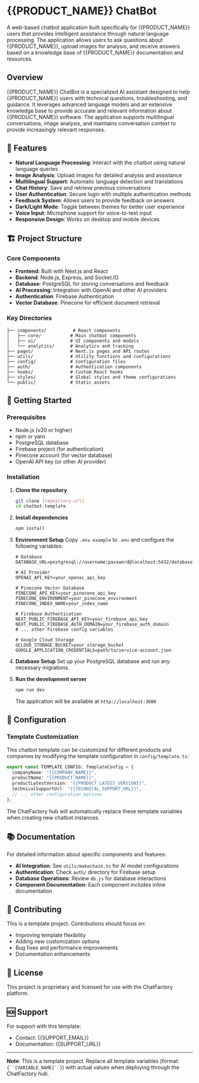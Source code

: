 # {{PRODUCT_NAME}} ChatBot

A web-based chatbot application built specifically for {{PRODUCT_NAME}} users that provides intelligent assistance through natural language processing. The application allows users to ask questions about {{PRODUCT_NAME}}, upload images for analysis, and receive answers based on a knowledge base of {{PRODUCT_NAME}} documentation and resources.

## Overview

{{PRODUCT_NAME}} ChatBot is a specialized AI assistant designed to help {{PRODUCT_NAME}} users with technical questions, troubleshooting, and guidance. It leverages advanced language models and an extensive knowledge base to provide accurate and relevant information about {{PRODUCT_NAME}} software. The application supports multilingual conversations, image analysis, and maintains conversation context to provide increasingly relevant responses.

## 🌟 Features

- **Natural Language Processing**: Interact with the chatbot using natural language queries
- **Image Analysis**: Upload images for detailed analysis and assistance
- **Multilingual Support**: Automatic language detection and translations
- **Chat History**: Save and retrieve previous conversations
- **User Authentication**: Secure login with multiple authentication methods
- **Feedback System**: Allows users to provide feedback on answers
- **Dark/Light Mode**: Toggle between themes for better user experience
- **Voice Input**: Microphone support for voice-to-text input
- **Responsive Design**: Works on desktop and mobile devices

## 🏗️ Project Structure

### Core Components

- **Frontend**: Built with Next.js and React
- **Backend**: Node.js, Express, and Socket.IO
- **Database**: PostgreSQL for storing conversations and feedback
- **AI Processing**: Integration with OpenAI and other AI providers
- **Authentication**: Firebase Authentication
- **Vector Database**: Pinecone for efficient document retrieval

### Key Directories

```
├── components/          # React components
│   ├── core/           # Main chatbot components
│   ├── ui/             # UI components and modals
│   └── analytics/      # Analytics and tracking
├── pages/              # Next.js pages and API routes
├── utils/              # Utility functions and configurations
├── config/             # Configuration files
├── auth/               # Authentication components
├── hooks/              # Custom React hooks
├── styles/             # Global styles and theme configurations
└── public/             # Static assets
```
## 🚀 Getting Started

### Prerequisites

- Node.js (v20 or higher)
- npm or yarn
- PostgreSQL database
- Firebase project (for authentication)
- Pinecone account (for vector database)
- OpenAI API key (or other AI provider)

### Installation

1. **Clone the repository**
   ```bash
   git clone [repository-url]
   cd chatbot-template
   ```

2. **Install dependencies**
   ```bash
   npm install
   ```

3. **Environment Setup**
   Copy `.env.example` to `.env` and configure the following variables:

   ```env
   # Database
   DATABASE_URL=postgresql://username:password@localhost:5432/database_name

   # AI Provider
   OPENAI_API_KEY=your_openai_api_key
   
   # Pinecone Vector Database
   PINECONE_API_KEY=your_pinecone_api_key
   PINECONE_ENVIRONMENT=your_pinecone_environment
   PINECONE_INDEX_NAME=your_index_name

   # Firebase Authentication
   NEXT_PUBLIC_FIREBASE_API_KEY=your_firebase_api_key
   NEXT_PUBLIC_FIREBASE_AUTH_DOMAIN=your_firebase_auth_domain
   # ... other Firebase config variables

   # Google Cloud Storage
   GCLOUD_STORAGE_BUCKET=your_storage_bucket
   GOOGLE_APPLICATION_CREDENTIALS=path/to/service-account.json
   ```

4. **Database Setup**
   Set up your PostgreSQL database and run any necessary migrations.

5. **Run the development server**
   ```bash
   npm run dev
   ```

   The application will be available at `http://localhost:3000`

## 🔧 Configuration

### Template Customization

This chatbot template can be customized for different products and companies by modifying the template configuration in `config/template.ts`:

```typescript
export const TEMPLATE_CONFIG: TemplateConfig = {
  companyName: "{{COMPANY_NAME}}",
  productName: "{{PRODUCT_NAME}}",
  productLatestVersion: "{{PRODUCT_LATEST_VERSION}}",
  technicalSupportUrl: "{{TECHNICAL_SUPPORT_URL}}",
  // ... other configuration options
};
```

The ChatFactory hub will automatically replace these template variables when creating new chatbot instances.

## 📚 Documentation

For detailed information about specific components and features:

- **AI Integration**: See `utils/makechain.ts` for AI model configurations
- **Authentication**: Check `auth/` directory for Firebase setup
- **Database Operations**: Review `db.js` for database interactions
- **Component Documentation**: Each component includes inline documentation

## 🤝 Contributing

This is a template project. Contributions should focus on:
- Improving template flexibility
- Adding new customization options
- Bug fixes and performance improvements
- Documentation enhancements

## 📄 License

This project is proprietary and licensed for use with the ChatFactory platform.

## 🆘 Support

For support with this template:
- Contact: {{SUPPORT_EMAIL}}
- Documentation: {{SUPPORT_URL}}

---

**Note**: This is a template project. Replace all template variables (format: `{``{VARIABLE_NAME}``}`) with actual values when deploying through the ChatFactory hub.
